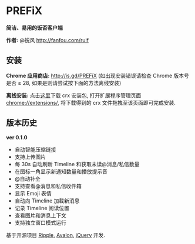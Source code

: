 PREFiX
======

**简洁、易用的饭否客户端**

**作者:** @锐风 http://fanfou.com/ruif

安装
--
**Chrome 应用商店:** http://is.gd/PREFiX (如出现安装错误请检查 Chrome 版本号是否 ≥ 28, 如果是则请尝试按下面的方法离线安装)

**离线安装:** 点击[这里](http://pan.baidu.com/s/1n9ZRU)下载 crx 安装包, 打开扩展程序管理页面 [chrome://extensions/](chrome://extensions/), 将下载得到的 crx 文件拖拽至该页面即可完成安装.

版本历史
----

**ver 0.1.0**
* 自动智能压缩链接
* 支持上传图片
* 每 30s 自动刷新 Timeline 和获取未读@消息/私信数量
* 在图标一角显示新通知数量和播放提示音
* @自动补全
* 支持查看@消息和私信收件箱
* 显示 Emoji 表情
* 自动向 Timeline 加载新消息
* 记录 Timeline 阅读位置
* 查看图片和消息上下文
* 支持独立窗口模式运行

基于开源项目 [Ripple](https://github.com/riophae/Ripple), [Avalon](https://github.com/RubyLouvre/avalon), [jQuery](https://github.com/jquery/jquery) 开发.
